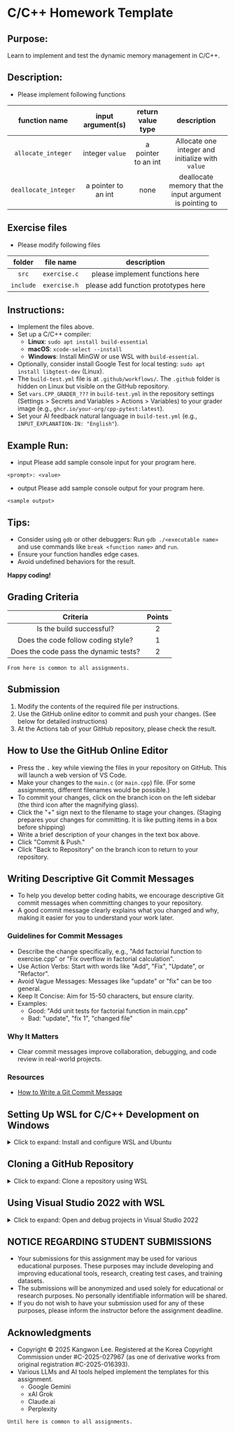 # C/C++ Homework Template

## Purpose:
Learn to implement and test the dynamic memory management in C/C++.

## Description:
* Please implement following functions

| function name | input argument(s) | return value type | description |
|:-----------:|:-----------:|:-----------:|:-----------:|
| `allocate_integer` | integer `value` | a pointer to an int  | Allocate one integer and initialize with `value` |
| `deallocate_integer` | a pointer to an int | none | deallocate memory that the input argument is pointing to |

## Exercise files
* Please modify following files

| folder | file name | description |
|:-----------:|:-----------:|:-----------:|
| `src` | `exercise.c` | please implement functions here |
| `include` | `exercise.h` | please add function prototypes here |

## Instructions:
* Implement the files above.
* Set up a C/C++ compiler:
  - **Linux**: `sudo apt install build-essential`
  - **macOS**: `xcode-select --install`
  - **Windows**: Install MinGW or use WSL with `build-essential`.
* Optionally, consider install Google Test for local testing: `sudo apt install libgtest-dev` (Linux).
* The `build-test.yml` file is at `.github/workflows/`. The `.github` folder is hidden on Linux but visible on the GitHub repository.
* Set `vars.CPP_GRADER_???` in `build-test.yml` in the repository settings (Settings > Secrets and Variables > Actions > Variables) to your grader image (e.g., `ghcr.io/your-org/cpp-pytest:latest`).
* Set your AI feedback natural language in `build-test.yml` (e.g., `INPUT_EXPLANATION-IN: "English"`).

## Example Run:
* input
Please add sample console input for your program here.
```
<prompt>: <value>
```
* output
Please add sample console output for your program here.
```
<sample output>
```

## Tips:
* Consider using `gdb` or other debuggers: Run `gdb ./<executable name>` and use commands like `break <function name>` and `run`.
* Ensure your function handles edge cases.
* Avoid undefined behaviors for the result.

__Happy coding!__

## Grading Criteria
| Criteria | Points |
|:--------:|:------:|
| Is the build successful? | 2 |
| Does the code follow coding style? | 1 |
| Does the code pass the dynamic tests? | 2 |

``From here is common to all assignments.``

## Submission
1. Modify the contents of the required file per instructions.
2. Use the GitHub online editor to commit and push your changes. (See below for detailed instructions)
3. At the Actions tab of your GitHub repository, please check the result.

## How to Use the GitHub Online Editor
* Press the <kbd>.</kbd> key while viewing the files in your repository on GitHub. This will launch a web version of VS Code.
* Make your changes to the `main.c` (or `main.cpp`) file. (For some assignments, different filenames would be possible.)
* To commit your changes, click on the branch icon on the left sidebar (the third icon after the magnifying glass).
* Click the "+" sign next to the filename to stage your changes. (Staging prepares your changes for committing. It is like putting items in a box before shipping)
* Write a brief description of your changes in the text box above.
* Click "Commit & Push."
* Click "Back to Repository" on the branch icon to return to your repository.

## Writing Descriptive Git Commit Messages
* To help you develop better coding habits, we encourage descriptive Git commit messages when committing changes to your repository.
* A good commit message clearly explains what you changed and why, making it easier for you to understand your work later.

### Guidelines for Commit Messages
* Describe the change specifically, e.g., "Add factorial function to exercise.cpp" or "Fix overflow in factorial calculation".
* Use Action Verbs: Start with words like "Add", "Fix", "Update", or "Refactor".
* Avoid Vague Messages: Messages like "update" or "fix" can be too general.
* Keep It Concise: Aim for 15-50 characters, but ensure clarity.
* Examples:
  * Good: "Add unit tests for factorial function in main.cpp"
  * Bad: "update", "fix 1", "changed file"

### Why It Matters
* Clear commit messages improve collaboration, debugging, and code review in real-world projects.

### Resources
* [How to Write a Git Commit Message](https://cbea.ms/git-commit/)

## Setting Up WSL for C/C++ Development on Windows
<details>
<summary>Click to expand: Install and configure WSL and Ubuntu</summary>

To develop C/C++ programs in a Linux environment on Windows, you can use Windows Subsystem for Linux (WSL). Follow these steps to set up WSL and install necessary tools.

1. Update the Windows to the latest version.
1. **Enable WSL**:
    - Open Control Panel > Programs > Turn Windows features on or off.
    - Check "Windows Subsystem for Linux" and "Virtual Machine Platform". Click OK and restart your computer if prompted.
1. **Install WSL and Ubuntu**:
    - Open PowerShell as Administrator (search for "PowerShell" in the Start menu, right-click, and select "Run as administrator").
    - Run the command: `wsl --install`
        - This downloads and installs WSL.
    - Restart your computer when prompted.
    - Start the PowerShell again as an Administrator again.
    - Run the command: `wsl --set-default-version 2` (if you are not installing the WSL on a virtual machine)
    - Run the command: `wsl --list --online`
        - This shows available Linux distributions.
    - Run the command: `wsl --install Ubuntu-22.04`
        - This downloads and installs `Ubuntu-22.04` distribution for the WSL.
1. **Set Up Ubuntu**:
    - Set a Linux username and password (these are separate from your Windows account).
    - Enter `exit` command to close Ubuntu
    - Enter `exit` to close PowerShell
    - Restart Windows
1. **Install C/C++ Tools and Git**:
    - From Windows menu, start Ubuntu 22.04
    - In the Ubuntu terminal, run the following commands in order. Enter password when promoted.:
        ```bash
        sudo apt update
        sudo apt upgrade -y
        sudo apt install build-essential gdb git -y
        ```
        - `sudo apt update` updates the package list, `build-essential` includes `gcc`, `g++`, and `make`, `gdb` is for debugging, and `git` is for version control.
1. **Verify Installation**:
    - Run these commands to confirm the tools are installed:
        ```bash
        gcc --version
        g++ --version
        gdb --version
        git --version
        ```
    - If versions are displayed, the setup is complete.

</details>

## Cloning a GitHub Repository
<details>
<summary>Click to expand: Clone a repository using WSL</summary>

To work on your assignment, you need to clone the GitHub repository to your WSL environment.

1. **Open Ubuntu Terminal**:
    - Open the Ubuntu app (installed with WSL) from the Start menu.
    - Run `git --version` to ensure Git is installed.
    - Run `git config --global user.name "<your name here>"`
        - example : `git config --global user.name "John Doe"`
    - Run `git config --global user.email "<your email address here>"`
       - example : `git config --global user.email "john.doe@example.com"`
1. Configure credential helper
    - Run `git config --global credential.helper cache`
        - `git` will store entered password in the memory for 900 seconds.
        - See https://git-scm.com/docs/git-credential-cache for more details.
1. **Navigate to a Directory**:
    - Run `pushd /mnt/c/Users/<your windows username>/` to go to your Windows home directory.
    - Run `ls -l` to list files and folders.
        - If `source/` folder does not exist, run `mkdir source` to create the folder.
    - Run `pushd source` to go to the `source/` folder.
    - **Optional**
        - Run `ls -l` to list files and folders.
            - If `repos/` folder does not exist, run `mkdir repos` to create the folder.
        - Run `pushd repos` to go to the `repos/` folder.
1. **Start cloning the Repository**:
    - Run: `git clone https://<your-github-username>@github.com/<organization>/<repository>.git`
    - Example: `git clone https://student123@github.com/MyOrg/MyProject.git`
1. **Create a GitHub Personal Access Token (PAT)**:
    - Go to GitHub > Settings > Developer settings > Personal access tokens > Tokens (classic) > Generate new token.
    - Select the `repo` scope
    - Set a short expiration date (one day?)
    - Generate the token. Copy and save it securely (do not share it).
1. **Enter PAT to finalize to cloning the repository**:
    - When prompted for a password, paste your PAT.
1. **Verify Cloning**:
    - Run `pushd <repository>`
        - Example: `pushd MyProject`
    - Run `ls` to see the cloned project folder.

</details>

## Using Visual Studio 2022 with WSL
<details>
<summary>Click to expand: Open and debug projects in Visual Studio 2022</summary>

To edit, build, and debug your C/C++ project, connect Visual Studio 2022 to WSL.

1. **Install Linux Development Workload**:
    - Open Visual Studio Installer (search for it in the Start menu).
    - Ensure the "Linux and embedded development with C++" workload is installed. If not, select it, click "Modify," and install it.
2. **Open the Project in Visual Studio 2022**:
    - Launch Visual Studio 2022.
    - Go to `File > Open > Folder...`.
    - Enter the path to your project in WSL: `C:\Users\<your-windows-username>\<path to the repository>`
    - Example: `C:\Users\student\source\repos\MyProject`
    - Visual Studio will detect the WSL environment and connect (look for "Connecting to WSL" in the status bar).
3. **Build and Run**:
    - In the toolbar, select the WSL target from the "Startup Item" dropdown.
    - Click the green "Run" button to compile and run the code. Output appears in the "Linux Console" window.
4. **Debugging**:
    - Click next to a line number in the code editor to set a breakpoint (a red dot appears).
    - Start debugging by selecting "Debug" mode and clicking the green "Run" button.
    - Use <kbd>F10</kbd> (step over) or <kbd>F11</kbd> (step into) to execute code line by line.
    - Check variable values by hovering over them or using the "Watch" window.
    - View the call stack in the "Call Stack" window to see function relationships.

</details>

## NOTICE REGARDING STUDENT SUBMISSIONS
* Your submissions for this assignment may be used for various educational purposes. These purposes may include developing and improving educational tools, research, creating test cases, and training datasets.
* The submissions will be anonymized and used solely for educational or research purposes. No personally identifiable information will be shared.
* If you do not wish to have your submission used for any of these purposes, please inform the instructor before the assignment deadline.

## Acknowledgments
* Copyright © 2025 Kangwon Lee. Registered at the Korea Copyright Commission under #C-2025-027967 (as one of derivative works from original registration #C-2025-016393).
* Various LLMs and AI tools helped implement the templates for this assignment.
    - Google Gemini
    - xAI Grok
    - Claude.ai
    - Perplexity

``Until here is common to all assignments.``
